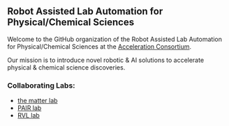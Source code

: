 ## Robot Assisted Lab Automation for Physical/Chemical Sciences

Welcome to the GitHub organization of the Robot Assisted Lab Automation for Physical/Chemical Sciences at the [Acceleration Consortium](https://acceleration.utoronto.ca/).

Our mission is to introduce novel robotic & AI solutions to accelerate physical & chemical science discoveries.

### Collaborating Labs:
- [the matter lab](https://www.matter.toronto.edu/)
- [PAIR lab](https://www.pair.toronto.edu/)
- [RVL lab](https://rvl.cs.toronto.edu/)
